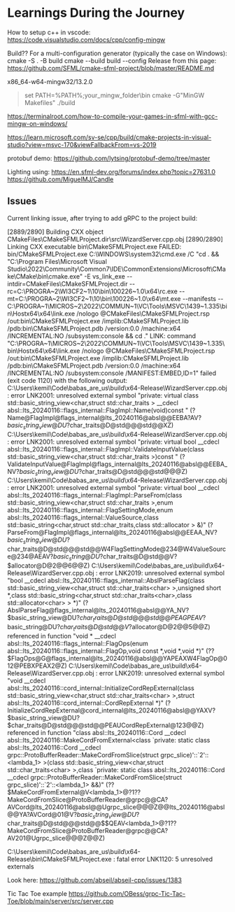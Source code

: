 # Learnings During the Journey

How to setup c++ in vscode:
https://code.visualstudio.com/docs/cpp/config-mingw

Build??
For a multi-configuration generator (typically the case on Windows):
cmake -S . -B build
cmake --build build --config Release
from this page:
https://github.com/SFML/cmake-sfml-project/blob/master/README.md

x86_64-w64-mingw32/13.2.0

> set PATH=%PATH%;your_mingw_folder\bin
> cmake -G"MinGW Makefiles" ./build

https://terminalroot.com/how-to-compile-your-games-in-sfml-with-gcc-mingw-on-windows/

https://learn.microsoft.com/sv-se/cpp/build/cmake-projects-in-visual-studio?view=msvc-170&viewFallbackFrom=vs-2019

protobuf demo:
https://github.com/lytsing/protobuf-demo/tree/master


Lighting using: 
https://en.sfml-dev.org/forums/index.php?topic=27631.0
https://github.com/MiguelMJ/Candle

## Issues
Current linking issue, after trying to add gRPC to the project build:

  [2889/2890] Building CXX object CMakeFiles\CMakeSFMLProject.dir\src\WizardServer.cpp.obj
  [2890/2890] Linking CXX executable bin\CMakeSFMLProject.exe
  FAILED: bin/CMakeSFMLProject.exe 
  C:\WINDOWS\system32\cmd.exe /C "cd . && "C:\Program Files\Microsoft Visual Studio\2022\Community\Common7\IDE\CommonExtensions\Microsoft\CMake\CMake\bin\cmake.exe" -E vs_link_exe --intdir=CMakeFiles\CMakeSFMLProject.dir --rc=C:\PROGRA~2\WI3CF2~1\10\bin\100226~1.0\x64\rc.exe --mt=C:\PROGRA~2\WI3CF2~1\10\bin\100226~1.0\x64\mt.exe --manifests  -- C:\PROGRA~1\MICROS~2\2022\COMMUN~1\VC\Tools\MSVC\1439~1.335\bin\Hostx64\x64\link.exe /nologo @CMakeFiles\CMakeSFMLProject.rsp  /out:bin\CMakeSFMLProject.exe /implib:CMakeSFMLProject.lib /pdb:bin\CMakeSFMLProject.pdb /version:0.0 /machine:x64 /INCREMENTAL:NO /subsystem:console  && cd ."
  LINK: command "C:\PROGRA~1\MICROS~2\2022\COMMUN~1\VC\Tools\MSVC\1439~1.335\bin\Hostx64\x64\link.exe /nologo @CMakeFiles\CMakeSFMLProject.rsp /out:bin\CMakeSFMLProject.exe /implib:CMakeSFMLProject.lib /pdb:bin\CMakeSFMLProject.pdb /version:0.0 /machine:x64 /INCREMENTAL:NO /subsystem:console /MANIFEST:EMBED,ID=1" failed (exit code 1120) with the following output:
C:\Users\kemil\Code\babas_are_us\build\x64-Release\WizardServer.cpp.obj : error LNK2001: unresolved external symbol "private: virtual class std::basic_string_view<char,struct std::char_traits<char> > __cdecl absl::lts_20240116::flags_internal::FlagImpl::Name(void)const " (?Name@FlagImpl@flags_internal@lts_20240116@absl@@EEBA?AV?$basic_string_view@DU?$char_traits@D@std@@@std@@XZ)
C:\Users\kemil\Code\babas_are_us\build\x64-Release\WizardServer.cpp.obj : error LNK2001: unresolved external symbol "private: virtual bool __cdecl absl::lts_20240116::flags_internal::FlagImpl::ValidateInputValue(class std::basic_string_view<char,struct std::char_traits<char> >)const " (?ValidateInputValue@FlagImpl@flags_internal@lts_20240116@absl@@EEBA_NV?$basic_string_view@DU?$char_traits@D@std@@@std@@@Z)
C:\Users\kemil\Code\babas_are_us\build\x64-Release\WizardServer.cpp.obj : error LNK2001: unresolved external symbol "private: virtual bool __cdecl absl::lts_20240116::flags_internal::FlagImpl::ParseFrom(class std::basic_string_view<char,struct std::char_traits<char> >,enum absl::lts_20240116::flags_internal::FlagSettingMode,enum absl::lts_20240116::flags_internal::ValueSource,class std::basic_string<char,struct std::char_traits<char>,class std::allocator<char> > &)" (?ParseFrom@FlagImpl@flags_internal@lts_20240116@absl@@EEAA_NV?$basic_string_view@DU?$char_traits@D@std@@@std@@W4FlagSettingMode@234@W4ValueSource@234@AEAV?$basic_string@DU?$char_traits@D@std@@V?$allocator@D@2@@6@@Z)
C:\Users\kemil\Code\babas_are_us\build\x64-Release\WizardServer.cpp.obj : error LNK2019: unresolved external symbol "bool __cdecl absl::lts_20240116::flags_internal::AbslParseFlag(class std::basic_string_view<char,struct std::char_traits<char> >,unsigned short *,class std::basic_string<char,struct std::char_traits<char>,class std::allocator<char> > *)" (?AbslParseFlag@flags_internal@lts_20240116@absl@@YA_NV?$basic_string_view@DU?$char_traits@D@std@@@std@@PEAGPEAV?$basic_string@DU?$char_traits@D@std@@V?$allocator@D@2@@5@@Z) referenced in function "void * __cdecl absl::lts_20240116::flags_internal::FlagOps<unsigned short>(enum absl::lts_20240116::flags_internal::FlagOp,void const *,void *,void *)" (??$FlagOps@G@flags_internal@lts_20240116@absl@@YAPEAXW4FlagOp@012@PEBXPEAX2@Z)
C:\Users\kemil\Code\babas_are_us\build\x64-Release\WizardServer.cpp.obj : error LNK2019: unresolved external symbol "void __cdecl absl::lts_20240116::cord_internal::InitializeCordRepExternal(class std::basic_string_view<char,struct std::char_traits<char> >,struct absl::lts_20240116::cord_internal::CordRepExternal *)" (?InitializeCordRepExternal@cord_internal@lts_20240116@absl@@YAXV?$basic_string_view@DU?$char_traits@D@std@@@std@@PEAUCordRepExternal@123@@Z) referenced in function "class absl::lts_20240116::Cord __cdecl absl::lts_20240116::MakeCordFromExternal<class `private: static class absl::lts_20240116::Cord __cdecl grpc::ProtoBufferReader::MakeCordFromSlice(struct grpc_slice)'::`2'::<lambda_1> >(class std::basic_string_view<char,struct std::char_traits<char> >,class `private: static class absl::lts_20240116::Cord __cdecl grpc::ProtoBufferReader::MakeCordFromSlice(struct grpc_slice)'::`2'::<lambda_1> &&)" (??$MakeCordFromExternal@V<lambda_1>@?1??MakeCordFromSlice@ProtoBufferReader@grpc@@CA?AVCord@lts_20240116@absl@@Ugrpc_slice@@@Z@@lts_20240116@absl@@YA?AVCord@01@V?$basic_string_view@DU?$char_traits@D@std@@@std@@$$QEAV<lambda_1>@?1??MakeCordFromSlice@ProtoBufferReader@grpc@@CA?AV201@Ugrpc_slice@@@Z@@Z)
  
C:\Users\kemil\Code\babas_are_us\build\x64-Release\bin\CMakeSFMLProject.exe : fatal error LNK1120: 5 unresolved externals


Look here:
https://github.com/abseil/abseil-cpp/issues/1383

Tic Tac Toe example
https://github.com/OBess/grpc-Tic-Tac-Toe/blob/main/server/src/server.cpp

